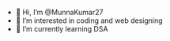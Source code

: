 - 👋 Hi, I’m @MunnaKumar27
- 👀 I’m interested in coding and web designing 
- 🌱 I’m currently learning DSA

<!---
MunnaKumar27/MunnaKumar27 is a ✨ special ✨ repository because its `README.md` (this file) appears on your GitHub profile.
You can click the Preview link to take a look at your changes.
--->
